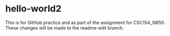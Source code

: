 # hello-world2
This is for GitHub practice and as part of the assignment for CSC154_N850.
These changes will be made to the readme-edit branch. 
